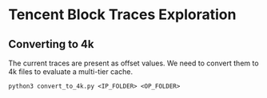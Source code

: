 # Tencent Block Traces Exploration

## Converting to 4k 
The current traces are present as offset values. We need to convert them to 4k files to evaluate a multi-tier cache. 

```
python3 convert_to_4k.py <IP_FOLDER> <OP_FOLDER>
```
